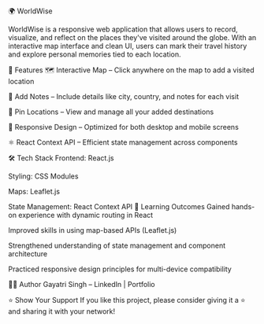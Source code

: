 🌍 WorldWise


WorldWise is a responsive web application that allows users to record, visualize, and reflect on the places they've visited around the globe. With an interactive map interface and clean UI, users can mark their travel history and explore personal memories tied to each location.

🚀 Features
🗺️ Interactive Map – Click anywhere on the map to add a visited location

📝 Add Notes – Include details like city, country, and notes for each visit

📍 Pin Locations – View and manage all your added destinations

📱 Responsive Design – Optimized for both desktop and mobile screens

⚛️ React Context API – Efficient state management across components

🛠️ Tech Stack
Frontend: React.js

Styling: CSS Modules

Maps: Leaflet.js

State Management: React Context API
🧠 Learning Outcomes
Gained hands-on experience with dynamic routing in React

Improved skills in using map-based APIs (Leaflet.js)

Strengthened understanding of state management and component architecture

Practiced responsive design principles for multi-device compatibility

👩‍💻 Author
Gayatri Singh – LinkedIn | Portfolio

⭐️ Show Your Support
If you like this project, please consider giving it a ⭐️ and sharing it with your network!
